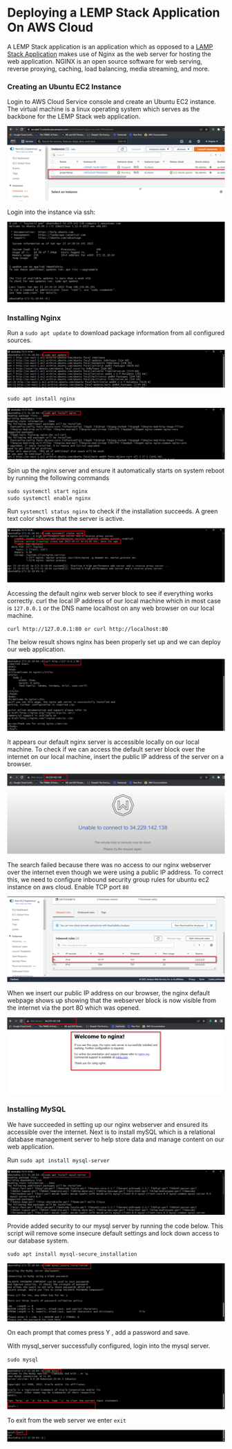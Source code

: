 # Deploying a LEMP Stack Application On AWS Cloud

A LEMP Stack application is an application which as opposed to a [LAMP Stack Application](https://github.com/Olaminiyi/Project-1) makes use of Nginx as the web server for hosting the web application. NGINX is an open source software for web serving, reverse proxying, caching, load balancing, media streaming, and more.

### Creating an Ubuntu EC2 Instance

Login to AWS Cloud Service console and create an Ubuntu EC2 instance. The virtual machine is a linux operating system which serves as the backbone for the LEMP Stack web application.

![alt text](images/2.1.png)

Login into the instance via ssh:

![alt text](images/2.2.png)

### Installing Nginx

Run a `sudo apt update` to download package information from all configured sources.

![alt text](images/2.3.png)
```
sudo apt install nginx
```
![alt text](images/2.4.png)

Spin up the nginx server and ensure it automatically starts on system reboot by running the following commands

```
sudo systemctl start nginx
sudo systemctl enable nginx
```
Run `systemctl status nginx` to check if the installation succeeds. A green text color shows that the server is active.

![alt text](images/2.5.png)

Accessing the default nginx web server block to see if everything works correctly. curl the local IP address of our local machine which in most case is `127.0.0.1` or the DNS name localhost on any web browser on our local machine.
```
curl http://127.0.0.1:80 or curl http://localhost:80
```

The below result shows nginx has been properly set up and we can deploy our web application.

![alt text](images/2.6.png)

It appears our default nginx server is accessible locally on our local machine. To check if we can access the default server block over the internet on our local machine, insert the public IP address of the server on a browser.

![alt text](images/2.7.png)

The search failed because there was no access to our nginx webserver over the internet even though we were using a public IP address. To correct this, we need to configure inbound security group rules for ubuntu ec2 instance on aws cloud. Enable TCP port `80`

![alt text](images/2.8.png)

When we insert our public IP address on our browser, the nginx default webpage shows up showing that the webserver block is now visible from the internet via the port 80 which was opened.

![alt text](images/2.9.png)

### Installing MySQL

We have succeeded in setting up our nginx webserver and ensured its accessible over the internet. Next is to install mySQL which is a relational database management server to help store data and manage content on our web application.

Run `sudo apt install mysql-server`

![alt text](images/2.10.png)

Provide added security to our mysql server by running the code below. This script will remove some insecure default settings and lock down access to our database system.
```
sudo apt install mysql-secure_installation
```

![alt text](images/2.11.png)

On each prompt that comes press Y , add a password and save.

With mysql_server successfully configured, login into the mysql server.

`sudo mysql`

![alt text](images/2.12.png)

To exit from the web server we enter `exit`

![alt text](images/2.13.png)

